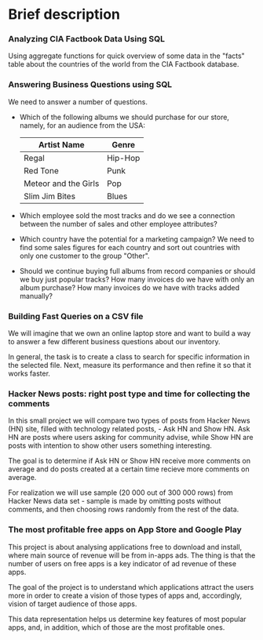 # Brief description


### Analyzing CIA Factbook Data Using SQL  
Using aggregate functions for quick overview of some data in the "facts" table about the countries of the world from the CIA Factbook database.


### Answering Business Questions using SQL  
We need to answer a number of questions.

* Which of the following albums we should purchase for our store, namely, for an audience from the USA:

  | Artist Name | Genre |
  |-------------|-------|
  | Regal | Hip-Hop |
  | Red Tone | Punk |
  | Meteor and the Girls | Pop |
  | Slim Jim Bites | Blues |

* Which employee sold the most tracks and do we see a connection between the number of sales and other employee attributes?  
* Which country have the potential for a marketing campaign? We need to find some sales figures for each country and sort out countries with only one customer to the group "Other".    
* Should we continue buying full albums from record companies or should we buy just popular tracks? How many invoices do we have with only an album purchase? How many invoices do we have with tracks added manually?


### Building Fast Queries on a CSV file  
We will imagine that we own an online laptop store and want to build a way to answer a few different business questions about our inventory.

In general, the task is to create a class to search for specific information in the selected file. Next, measure its performance and then refine it so that it works faster.


### Hacker News posts: right post type and time for collecting the comments  
In this small project we will compare two types of posts from Hacker News (HN) site, filled with technology related posts, - Ask HN and Show HN.
Ask HN are posts where users asking for community advise, while Show HN are posts with intention to show other users something interesting.

The goal is to determine if Ask HN or Show HN receive more comments on average and do posts created at a certain time recieve more comments on average.

For realization we will use sample (20 000 out of 300 000 rows) from Hacker News data set - sample is made by omitting posts without comments, and then choosing rows randomly from the rest of the data.


### The most profitable free apps on App Store and Google Play  
This project is about analysing applications free to download and install, where main source of revenue will be from in-apps ads. The thing is that the number of users on free apps is a key indicator of ad revenue of these apps.

The goal of the project is to understand which applications attract the users more in order to create a vision of those types of apps and, accordingly, vision of target audience of those apps.

This data representation helps us determine key features of most popular apps, and, in addition, which of those are the most profitable ones.

